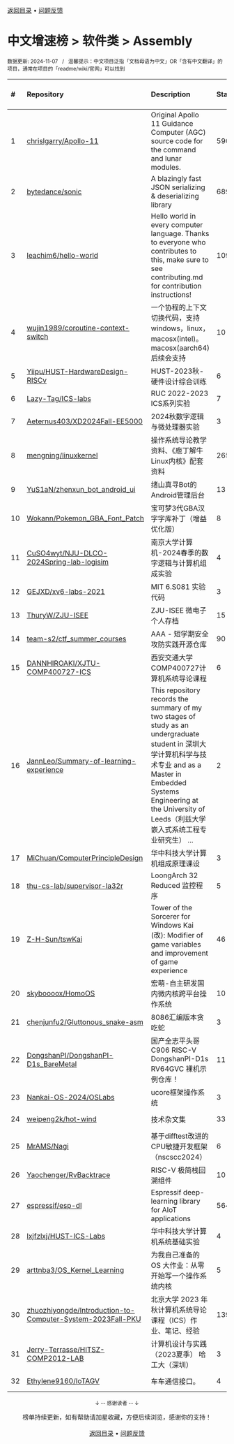 <a href="https://gitee.com/GrowingGit/GitHub-Chinese-Top-Charts#github中文排行榜">返回目录</a> • <a href="/content/docs/feedback.md">问题反馈</a>

# 中文增速榜 > 软件类 > Assembly
<sub>数据更新: 2024-11-07&nbsp;&nbsp;&nbsp;/&nbsp;&nbsp;&nbsp;温馨提示：中文项目泛指「文档母语为中文」OR「含有中文翻译」的项目，通常在项目的「readme/wiki/官网」可以找到</sub>

|#|Repository|Description|Stars|Average daily growth|Updated|
|:-|:-|:-|:-|:-|:-|
|1|[chrislgarry/Apollo-11](https://github.com/chrislgarry/Apollo-11)|Original Apollo 11 Guidance Computer (AGC) source code for the command and lunar modules.|59075|15|2024-07-11|
|2|[bytedance/sonic](https://github.com/bytedance/sonic)|A blazingly fast JSON serializing & deserializing library|6896|5|2024-11-05|
|3|[leachim6/hello-world](https://github.com/leachim6/hello-world)|Hello world in every computer language.  Thanks to everyone who contributes to this, make sure to see contributing.md for contribution instructions!|10985|2|2024-08-20|
|4|[wujin1989/coroutine-context-switch](https://github.com/wujin1989/coroutine-context-switch)|一个协程的上下文切换代码，支持windows，linux，macosx(intel)。macosx(aarch64)后续会支持|10|0|2024-07-18|
|5|[Yiipu/HUST-HardwareDesign-RISCv](https://github.com/Yiipu/HUST-HardwareDesign-RISCv)|HUST-2023秋-硬件设计综合训练|6|0|2024-09-13|
|6|[Lazy-Tag/ICS-labs](https://github.com/Lazy-Tag/ICS-labs)|RUC 2022-2023 ICS系列实验|7|0|2024-08-02|
|7|[Aeternus403/XD2024Fall-EE5000](https://github.com/Aeternus403/XD2024Fall-EE5000)|2024秋数字逻辑与微处理器实验|3|0|2024-10-22|
|8|[mengning/linuxkernel](https://github.com/mengning/linuxkernel)|操作系统导论教学资料、《庖丁解牛Linux内核》配套资料|265|0|2024-07-20|
|9|[YuS1aN/zhenxun_bot_android_ui](https://github.com/YuS1aN/zhenxun_bot_android_ui)|绪山真寻Bot的Android管理后台|13|0|2024-09-08|
|10|[Wokann/Pokemon_GBA_Font_Patch](https://github.com/Wokann/Pokemon_GBA_Font_Patch)|宝可梦3代GBA汉字字库补丁（增益优化版）|8|0|2024-07-15|
|11|[CuSO4wyt/NJU-DLCO-2024Spring-lab-logisim](https://github.com/CuSO4wyt/NJU-DLCO-2024Spring-lab-logisim)|南京大学计算机-2024春季的数字逻辑与计算机组成实验|4|0|2024-11-02|
|12|[GEJXD/xv6-labs-2021](https://github.com/GEJXD/xv6-labs-2021)|MIT 6.S081 实验代码|3|0|2024-09-03|
|13|[ThuryW/ZJU-ISEE](https://github.com/ThuryW/ZJU-ISEE)|ZJU-ISEE 微电子 个人存档|15|0|2024-06-12|
|14|[team-s2/ctf_summer_courses](https://github.com/team-s2/ctf_summer_courses)|AAA - 短学期安全攻防实践开源仓库|90|0|2024-07-25|
|15|[DANNHIROAKI/XJTU-COMP400727-ICS](https://github.com/DANNHIROAKI/XJTU-COMP400727-ICS)|西安交通大学COMP400727计算机系统导论课程|6|0|2024-05-13|
|16|[JannLeo/Summary-of-learning-experience](https://github.com/JannLeo/Summary-of-learning-experience)|This repository records the summary of my two stages of study as an undergraduate student in 深圳大学计算机科学与技术专业 and as a Master in Embedded Systems Engineering at the University of Leeds（利兹大学嵌入式系统工程专业研究生） ...|2|0|2024-05-20|
|17|[MiChuan/ComputerPrincipleDesign](https://github.com/MiChuan/ComputerPrincipleDesign)|华中科技大学计算机组成原理课设|3|0|2024-08-05|
|18|[thu-cs-lab/supervisor-la32r](https://github.com/thu-cs-lab/supervisor-la32r)|LoongArch 32 Reduced 监控程序|5|0|2024-06-30|
|19|[Z-H-Sun/tswKai](https://github.com/Z-H-Sun/tswKai)|Tower of the Sorcerer for Windows Kai (改): Modifier of game variables and improvement of game experience|46|0|2024-11-03|
|20|[skyboooox/HomoOS](https://github.com/skyboooox/HomoOS)|宏萌-自主研发国内微内核跨平台操作系统|10|0|2024-06-28|
|21|[chenjunfu2/Gluttonous_snake-asm](https://github.com/chenjunfu2/Gluttonous_snake-asm)|8086汇编版本贪吃蛇|3|0|2024-08-19|
|22|[DongshanPI/DongshanPI-D1s_BareMetal](https://github.com/DongshanPI/DongshanPI-D1s_BareMetal)|国产全志平头哥C906 RISC-V DongshanPI-D1s RV64GVC 裸机示例仓库！|11|0|2024-05-09|
|23|[Nankai-OS-2024/OSLabs](https://github.com/Nankai-OS-2024/OSLabs)|ucore框架操作系统|3|0|2024-10-26|
|24|[weipeng2k/hot-wind](https://github.com/weipeng2k/hot-wind)|技术杂文集|33|0|2024-09-11|
|25|[MrAMS/Nagi](https://github.com/MrAMS/Nagi)|基于difftest改进的CPU敏捷开发框架（nscscc2024）|6|0|2024-09-06|
|26|[Yaochenger/RvBacktrace](https://github.com/Yaochenger/RvBacktrace)|RISC-V 极简栈回溯组件|10|0|2024-09-24|
|27|[espressif/esp-dl](https://github.com/espressif/esp-dl)|Espressif deep-learning library for AIoT applications|564|0|2024-10-31|
|28|[lxjfzlxj/HUST-ICS-Labs](https://github.com/lxjfzlxj/HUST-ICS-Labs)|华中科技大学计算机系统基础实验|4|0|2024-11-05|
|29|[arttnba3/OS_Kernel_Learning](https://github.com/arttnba3/OS_Kernel_Learning)|为我自己准备的 OS 大作业：从零开始写一个操作系统内核|5|0|2024-06-17|
|30|[zhuozhiyongde/Introduction-to-Computer-System-2023Fall-PKU](https://github.com/zhuozhiyongde/Introduction-to-Computer-System-2023Fall-PKU)|北京大学 2023 年秋计算机系统导论课程（ICS）作业、笔记、经验|139|0|2024-10-25|
|31|[Jerry-Terrasse/HITSZ-COMP2012-LAB](https://github.com/Jerry-Terrasse/HITSZ-COMP2012-LAB)|计算机设计与实践（2023夏季）   哈工大（深圳）|3|0|2024-08-30|
|32|[Ethylene9160/IoTAGV](https://github.com/Ethylene9160/IoTAGV)|车车通信接口。|4|0|2024-10-11|

<div align="center">
    <p><sub>↓ -- 感谢读者 -- ↓</sub></p>
    榜单持续更新，如有帮助请加星收藏，方便后续浏览，感谢你的支持！
</div>

<br/>

<div align="center"><a href="https://gitee.com/GrowingGit/GitHub-Chinese-Top-Charts#github中文排行榜">返回目录</a> • <a href="/content/docs/feedback.md">问题反馈</a></div>
